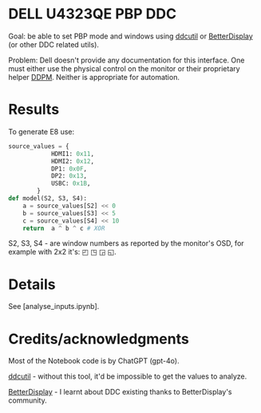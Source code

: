 # DELL U4323QE PBP DDC

Goal: be able to set PBP mode and windows using [ddcutil](https://www.ddcutil.com/) or [BetterDisplay](https://github.com/waydabber/BetterDisplay) (or other DDC related utils).

Problem: Dell doesn't provide any documentation for this interface. One must either use the physical control on the monitor or their proprietary helper [DDPM](https://www.dell.com/support/home/en-us/product-support/product/dell-display-peripheral-manager/drivers). Neither is appropriate for automation.

# Results

To generate E8 use:

```python
source_values = {
            HDMI1: 0x11,
            HDMI2: 0x12,
            DP1: 0x0F,
            DP2: 0x13,
            USBC: 0x1B,
        }
def model(S2, S3, S4):
    a = source_values[S2] << 0
    b = source_values[S3] << 5
    c = source_values[S4] << 10
    return  a ^ b ^ c # XOR
```

S2, S3, S4 - are window numbers as reported by the monitor's OSD, for example with 2x2 it's: ◰ ◳ ◲ ◱.

# Details

See [analyse_inputs.ipynb].

# Credits/acknowledgments

Most of the Notebook code is by ChatGPT (gpt-4o).

[ddcutil](https://www.ddcutil.com/) - without this tool, it'd be impossible to get the values to analyze.

[BetterDisplay](https://github.com/waydabber/BetterDisplay) - I learnt about DDC existing thanks to BetterDisplay's community.
